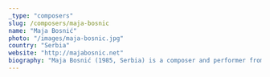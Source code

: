 ```yaml
---
_type: "composers"
slug: /composers/maja-bosnic
name: "Maja Bosnić"
photo: "/images/maja-bosnic.jpg"
country: "Serbia"
website: "http://majabosnic.net"
biography: "Maja Bosnić (1985, Serbia) is a composer and performer from Belgrade. In her music, she re-questions and examines accustomed phenomena in the process of music making, exposes them to concepts of every day life (habits of the society, modern trends, pop culture, science, etc.) then resets them in compositions that often include audience action in the performance. Bosnić is drawn to impossible missions, absurd solutions, limited material, playfulness, uncertain outcomes, audience participation, treating instruments as ready-made objects of expression and treating real life objects as music instruments. She obtained a PhD degree in music composition at Goldsmiths, University of London (UK), supervised by prof. Roger Redgate. She writes pieces for solo, chamber, ensemble and orchestra performances, as well as, projects for electronics, multi-media and interactive settings with audience participation. Bosnić’s works have been performed in festivals, such as: Impuls (Austria), CTM Festival, The International Summer Courses for New Music in Darmstadt, The Festival of Young Artists Bayreuth (Germany), Music Here and Now, International Review of Composers, April Meetings, KOMA – Compositions of Young Authors (Serbia), International Youth Arts Festival in Kingston upon Thames (United Kingdom), Sites + Subjects in Plovdiv (Bulgaria) and Timsonia 2018 New Music Festival in Timisoara (Romania). Her works Zabuna on Stage were performed around Europe with the support of Ministry of Culture of the Republic of Serbia, Secretariat for Culture of the City of Belgrade, Goethe-Institut and European Cultural Foundation. She was awarded scholarships and annual grants by the Ministry of Youth of the Republic of Serbia, Donaueschinger Muziktage 2014 and Delian New Music Academy in 2019."
---
```

